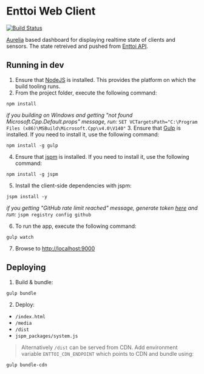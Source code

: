 # Enttoi Web Client 

[![Build Status](https://travis-ci.org/Enttoi/enttoi-ui-web.svg)](https://travis-ci.org/Enttoi/enttoi-ui-web)

[Aurelia](https://github.com/aurelia) based dashboard for displaying realtime state of clients and sensors. The state retreived and pushed from [Enttoi API](https://github.com/Enttoi/enttoi-api). 

## Running in dev

1. Ensure that [NodeJS](http://nodejs.org/) is installed. This provides the platform on which the build tooling runs.
2. From the project folder, execute the following command:

  ```shell
  npm install
  ```
  *if you building on Windows and getting "not found Microsoft.Cpp.Default.props" message, run:* `SET VCTargetsPath="C:\Program Files (x86)\MSBuild\Microsoft.Cpp\v4.0\V140"`
3. Ensure that [Gulp](http://gulpjs.com/) is installed. If you need to install it, use the following command:

  ```shell
  npm install -g gulp
  ```
4. Ensure that [jspm](http://jspm.io/) is installed. If you need to install it, use the following command:

  ```shell
  npm install -g jspm
  ```
5. Install the client-side dependencies with jspm:

  ```shell
  jspm install -y
  ```
  *if you getting "GitHub rate limit reached" message, generate token [here](https://github.com/settings/tokens) and run:* `jspm registry config github`
  
6. To run the app, execute the following command:

  ```shell
  gulp watch
  ```
7. Browse to [http://localhost:9000](http://localhost:9000)
  
## Deploying

1. Build & bundle:
  ```shell
  gulp bundle
  ```
2. Deploy:
  * `/index.html`
  * `/media`
  * `/dist`
  * `jspm_packages/system.js`

> Alternatively `/dist` can be served from CDN. Add environment variable `ENTTOI_CDN_ENDPOINT` which points to CDN and bundle using:
  ```shell
  gulp bundle-cdn
  ```
